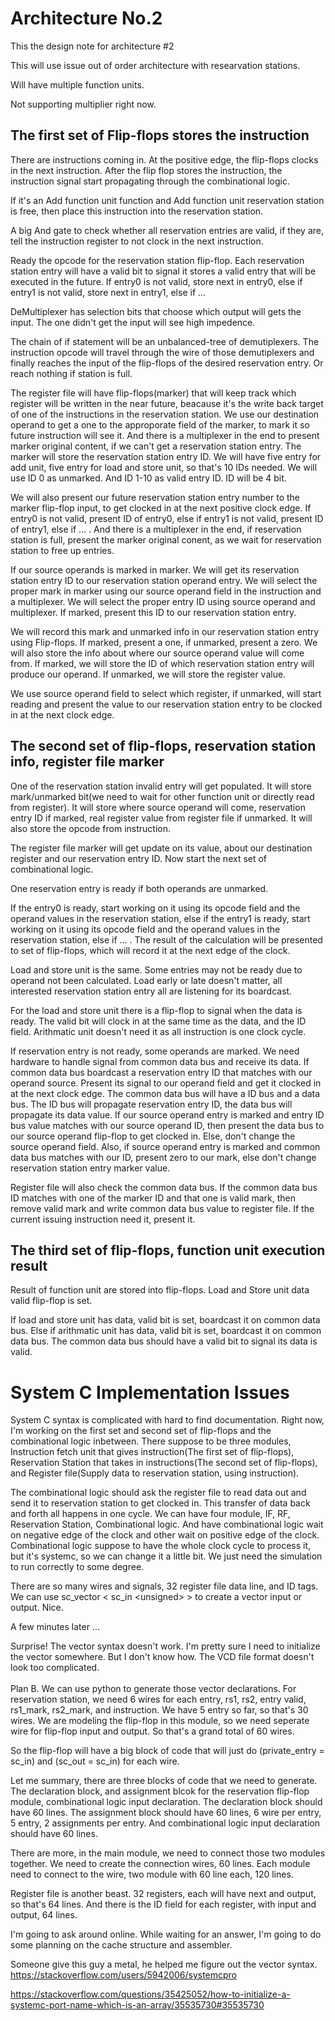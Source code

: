 # Architecture No.2

This the design note for architecture #2

This will use issue out of order architecture with researvation stations.

Will have multiple function units.

Not supporting multiplier right now.

## The first set of Flip-flops stores the instruction

There are instructions coming in. At the positive edge, the flip-flops clocks in the next instruction. After the flip flop stores the instruction, the instruction signal start propagating through the combinational logic.

If it's an Add function unit function and Add function unit reservation station is free, then place this instruction into the reservation station.

A big And gate to check whether all reservation entries are valid, if they are, tell the instruction register to not clock in the next instruction.

Ready the opcode for the reservation station flip-flop. Each reservation station entry will have a valid bit to signal it stores a valid entry that will be executed in the future. If entry0 is not valid, store next in entry0, else if entry1 is not valid, store next in entry1, else if ...

DeMultiplexer has selection bits that choose which output will gets the input. The one didn't get the input will see high impedence.

The chain of if statement will be an unbalanced-tree of demutiplexers. The instruction opcode will travel through the wire of those demutiplexers and finally reaches the input of the flip-flops of the desired reservation entry. Or reach nothing if station is full.

The register file will have flip-flops(marker) that will keep track which register will be written in the near future, beacause it's the write back target of one of the instructions in the reservation station. We use our destination operand to get a one to the approporate field of the marker, to mark it so future instruction will see it. And there is a multiplexer in the end to present marker original content, if we can't get a reservation station entry. The marker will store the reservation station entry ID. We will have five entry for add unit, five entry for load and store unit, so that's 10 IDs needed. We will use ID 0 as unmarked. And ID 1-10 as valid entry ID. ID will be 4 bit.

We will also present our future reservation station entry number to the marker flip-flop input, to get clocked in at the next positive clock edge. If entry0 is not valid, present ID of entry0, else if entry1 is not valid, present ID of entry1, else if ... . And there is a multiplexer in the end, if reservation station is full, present the marker original conent, as we wait for reservation station to free up entries.

If our source operands is marked in marker. We will get its reservation station entry ID to our reservation station operand entry. We will select the proper mark in marker using our source operand field in the instruction and a multiplexer. We will select the proper entry ID using source operand and multiplexer. If marked, present this ID to our reservation station entry. 

We will record this mark and unmarked info in our reservation station entry using Flip-flops. If marked, present a one, if unmarked, present a zero. We will also store the info about where our source operand value will come from. If marked, we will store the ID of which reservation station entry will produce our operand. If unmarked, we will store the register value.

We use source operand field to select which register, if unmarked, will start reading and present the value to our reservation station entry to be clocked in at the next clock edge.

## The second set of flip-flops, reservation station info, register file marker

One of the reservation station invalid entry will get populated. It will store mark/unmarked bit(we need to wait for other function unit or directly read from register). It will store where source operand will come, reservation entry ID if marked, real register value from register file if unmarked. It will also store the opcode from instruction. 

The register file marker will get update on its value, about our destination register and our reservation entry ID. Now start the next set of combinational logic.

<!-- The reservation station flip-flop clocks in the reservation. The flip-flops need the operands of the instruction. It also needs the opcode for choosing the proper execution. It needs the valid bits for the two operand to see whether they are available. Whether I will be busy in the next cycle. -->

One reservation entry is ready if both operands are unmarked. 

If the entry0 is ready, start working on it using its opcode field and the operand values in the reservation station, else if the entry1 is ready, start working on it using its opcode field and the operand values in the reservation station, else if ... . The result of the calculation will be presented to set of flip-flops, which will record it at the next edge of the clock. 


Load and store unit is the same. Some entries may not be ready due to operand not been calculated. Load early or late doesn't matter, all interested reservation station entry all are listening for its boardcast.

For the load and store unit there is a flip-flop to signal when the data is ready. The valid bit will clock in at the same time as the data, and the ID field. Arithmatic unit doesn't need it as all instruction is one clock cycle.

If reservation entry is not ready, some operands are marked. We need hardware to handle signal from common data bus and receive its data. If common data bus boardcast a reservation entry ID that matches with our operand source. Present its signal to our operand field and get it clocked in at the next clock edge. The common data bus will have a ID bus and a data bus. The ID bus will propagate reservation entry ID, the data bus will propagate its data value. If our source operand entry is marked and entry ID bus value matches with our source operand ID, then present the data bus to our source operand flip-flop to get clocked in. Else, don't change the source operand field. Also, if source operand entry is marked and common data bus matches with our ID, present zero to our mark, else don't change reservation station entry marker value.

Register file will also check the common data bus. If the common data bus ID matches with one of the marker ID and that one is valid mark, then remove valid mark and write common data bus value to register file. If the current issuing instruction need it, present it.

## The third set of flip-flops, function unit execution result

Result of function unit are stored into flip-flops. Load and Store unit data valid flip-flop is set.

If load and store unit has data, valid bit is set, boardcast it on common data bus. Else if arithmatic unit has data, valid bit is set, boardcast it on common data bus. The common data bus should have a valid bit to signal its data is valid. 



# System C Implementation Issues

System C syntax is complicated with hard to find documentation. Right now, I'm working on the first set and second set of flip-flops and the combinational logic inbetween. There suppose to be three modules, Instruction fetch unit that gives instruction(The first set of flip-flops), Reservation Station that takes in instructions(The second set of flip-flops), and Register file(Supply data to reservation station, using instruction). 

The combinational logic should ask the register file to read data out and send it to reservation station to get clocked in. This transfer of data back and forth all happens in one cycle. We can have four module, IF, RF, Reservation Station, Combinational logic. And have combinational logic wait on negative edge of the clock and other wait on positive edge of the clock. Combinational logic suppose to have the whole clock cycle to process it, but it's systemc, so we can change it a little bit. We just need the simulation to run correctly to some degree.

There are so many wires and signals, 32 register file data line, and ID tags. We can use sc_vector < sc_in \<unsigned\> > to create a vector input or output. Nice.

A few minutes later ...

Surprise! The vector syntax doesn't work. I'm pretty sure I need to initialize the vector somewhere. But I don't know how. The VCD file format doesn't look too complicated. 
\
\
Plan B.
We can use python to generate those vector declarations. For reservation station, we need 6 wires for each entry, rs1, rs2, entry valid, rs1_mark, rs2_mark, and instruction. We have 5 entry so far, so that's 30 wires. We are modeling the flip-flop in this module, so we need seperate wire for flip-flop input and output. So that's a grand total of 60 wires. 

So the flip-flop will have a big block of code that will just do (private_entry = sc_in) and (sc_out = sc_in) for each wire. 

Let me summary, there are three blocks of code that we need to generate. The declaration block, and assignment blcok for the reservation flip-flop module, combinational logic input declaration. The declaration block should have 60 lines. The assignment block should have 60 lines, 6 wire per entry, 5 entry, 2 assignments per entry. And combinational logic input declaration should have 60 lines. 

There are more, in the main module, we need to connect those two modules together. We need to create the connection wires, 60 lines. Each module need to connect to the wire, two module with 60 line each, 120 lines.

Register file is another beast. 32 registers, each will have next and output, so that's 64 lines. And there is the ID field for each register, with input and output, 64 lines.

I'm going to ask around online. While waiting for an answer, I'm going to do some planning on the cache structure and assembler.

Someone give this guy a metal, he helped me figure out the vector syntax.
https://stackoverflow.com/users/5942006/systemcpro

https://stackoverflow.com/questions/35425052/how-to-initialize-a-systemc-port-name-which-is-an-array/35535730#35535730


